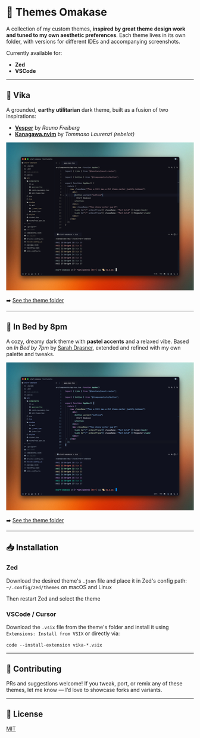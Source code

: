 # 🍣 Themes Omakase

A collection of my custom themes, **inspired by great theme design work and tuned to my own aesthetic preferences**.
Each theme lives in its own folder, with versions for different IDEs and accompanying screenshots.

Currently available for:

- **Zed**
- **VSCode**

---

## 🌌 Vika

A grounded, **earthy utilitarian** dark theme, built as a fusion of two inspirations:
- [**Vesper**](https://github.com/raunofreiberg/vesper) by _Rauno Freiberg_
- [**Kanagawa.nvim**](https://github.com/rebelot/kanagawa.nvim) by _Tommaso Laurenzi (rebelot)_

![Vika](./vika/vika.png)

➡️ [See the theme folder](./vika)

---

## 🌙 In Bed by 8pm

A cozy, dreamy dark theme with **pastel accents** and a relaxed vibe.
Based on *In Bed by 7pm* by [Sarah Drasner](https://github.com/sdras), extended and refined with my own palette and tweaks.

![In Bed by 8pm](./in-bed-by-8pm/in-bed-by-8pm.png)

➡️ [See the theme folder](./in-bed-by-8pm)

---

## 📥 Installation

### Zed
Download the desired theme's `.json` file and place it in Zed's config path:
`~/.config/zed/themes` on macOS and Linux

Then restart Zed and select the theme

### VSCode / Cursor
Download the `.vsix` file from the theme's folder and install it using `Extensions: Install from VSIX` or directly via:
```
code --install-extension vika-*.vsix
```

---

## 📣 Contributing

PRs and suggestions welcome!
If you tweak, port, or remix any of these themes, let me know — I’d love to showcase forks and variants.

---

## 📜 License

[MIT](./LICENSE)